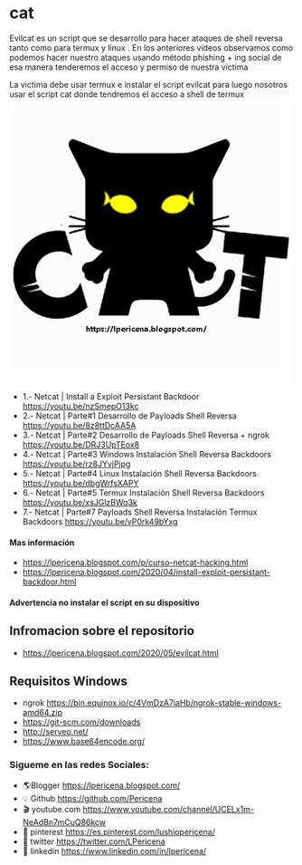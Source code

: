 # cat

Evilcat es un script que se desarrollo para hacer ataques de shell reversa tanto como para termux y linux . En los anteriores vídeos observamos como podemos hacer nuestro ataques usando método phishing + ing social de esa manera tenderemos el acceso y permiso de nuestra victima


La victima debe usar termux e instalar el script evilcat para luego nosotros usar el script cat donde tendremos el acceso a shell de termux 
[![](https://github.com/Pericena/cat/blob/master/cat.png)](https://lpericena.blogspot.com/p/curso-netcat-hacking.html )

- 1.- Netcat | Install a Exploit Persistant Backdoor https://youtu.be/nzSmepO13kc 
- 2.- Netcat | Parte#1 Desarrollo de Payloads Shell Reversa https://youtu.be/8z8ttDcAA5A 
- 3.- Netcat | Parte#2 Desarrollo de Payloads Shell Reversa + ngrok https://youtu.be/DRJ3UpTEox8 
- 4.- Netcat | Parte#3 Windows Instalación Shell Reversa Backdoors https://youtu.be/rz8JYvjPjpg 
- 5.- Netcat | Parte#4 Linux Instalación Shell Reversa Backdoors https://youtu.be/dbgWrfsXAPY 
- 6.- Netcat | Parte#5 Termux Instalación Shell Reversa Backdoors https://youtu.be/xsJGlzBWq3k 
- 7.- Netcat | Parte#7 Payloads Shell Reversa Instalación Termux Backdoors https://youtu.be/vP0rk49bYxg

#### Mas información 
- https://lpericena.blogspot.com/p/curso-netcat-hacking.html 
- https://lpericena.blogspot.com/2020/04/install-exploit-persistant-backdoor.html 

#### Advertencia no instalar el script en su dispositivo
## Infromacion sobre el repositorio
- https://lpericena.blogspot.com/2020/05/evilcat.html

## Requisitos Windows
- ngrok https://bin.equinox.io/c/4VmDzA7iaHb/ngrok-stable-windows-amd64.zip
- https://git-scm.com/downloads
- http://serveo.net/
- https://www.base64encode.org/



### Sigueme en las redes Sociales:
- 🌎Blogger          https://lpericena.blogspot.com/
- 💡 Github            https://github.com/Pericena
- 🎬 youtube.com  https://www.youtube.com/channel/UCELx1m-NeAdBn7mCuQ86kcw
- 📸 pinterest        https://es.pinterest.com/lushiopericena/
- 🐤 twitter             https://twitter.com/LPericena
- 👦 linkedin         https://www.linkedin.com/in/lpericena/


